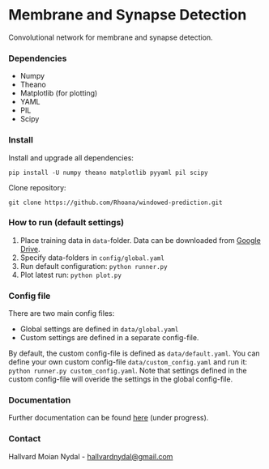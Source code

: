 # Membrane and Synapse Detection
Convolutional network for membrane and synapse detection.

### Dependencies
* Numpy
* Theano
* Matplotlib (for plotting)
* YAML
* PIL
* Scipy

### Install
Install and upgrade all dependencies:

`pip install -U numpy theano matplotlib pyyaml pil scipy `

Clone repository:

`git clone https://github.com/Rhoana/windowed-prediction.git`

### How to run (default settings)
1. Place training data in `data`-folder. Data can be downloaded from [Google Drive](https://drive.google.com/drive/u/1/folders/0B016PpcCQHuVfmdYSEdxSGVHdDNuenJyQjdZdkRkUXVOamFzSEpua0hfSzNQX0xSLXpaMFU?ltmpl=drive).
2. Specify data-folders in `config/global.yaml`
3. Run default configuration: `python runner.py`
4. Plot latest run: `python plot.py`

### Config file
There are two main config files:
* Global settings are defined in `data/global.yaml` 
* Custom settings are defined in a separate config-file. 
 
By default, the custom config-file is defined as `data/default.yaml`. You can define your own custom config-file `data/custom_config.yaml` and run it: `python runner.py custom_config.yaml`. Note that settings defined in the custom config-file will overide the settings in the global config-file.

### Documentation

Further documentation can be found [here](https://github.com/Rhoana/windowed-prediction/wiki) (under progress).

### Contact

Hallvard Moian Nydal - hallvardnydal@gmail.com



